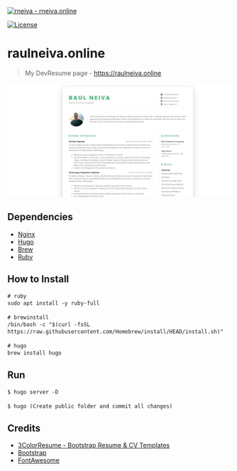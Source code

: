 [![rneiva - rneiva.online](https://img.shields.io/static/v1?label=rneiva&message=rneiva.online&color=green&logo=github)](https://github.com/rneiva/raulneiva.online)

[![License](https://img.shields.io/badge/License-MIT-blue)](#license)

# raulneiva.online
> My DevResume page - https://raulneiva.online

![](cv-header.png)

## Dependencies

* [Nginx](https://www.nginx.com/)
* [Hugo](https://gohugo.io/getting-started/installing/)
* [Brew](https://brew.sh/)
* [Ruby](https://www.ruby-lang.org/pt/documentation/installation/)

## How to Install

```
# ruby
sudo apt install -y ruby-full

# brewinstall
/bin/bash -c "$(curl -fsSL https://raw.githubusercontent.com/Homebrew/install/HEAD/install.sh)"

# hugo
brew install hugo
```

## Run

```
$ hugo server -D

$ hugo (Create public folder and commit all changes)
```
## Credits

- [3ColorResume - Bootstrap Resume & CV Templates](https://themes.3rdwavemedia.com/)
- [Bootstrap](http://getbootstrap.com/)
- [FontAwesome](http://fortawesome.github.io/Font-Awesome/)
